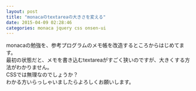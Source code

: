 ```yaml
---
layout: post
title: "monacaのtextareaの大きさを変える"
date: 2015-04-09 02:28:46
categories: monaca jquery css onsen-ui
---
```

<p>monacaの勉強を、参考プログラムのメモ帳を改造するところからはじめてます。<br>
最初の状態だと、メモを書き込むtextareaがすごく狭いのですが、大きくする方法がわかりません。<br>
CSSでは無理なのでしょうか？<br>
わかる方いらっしゃいましたらよろしくお願いします。</p>
